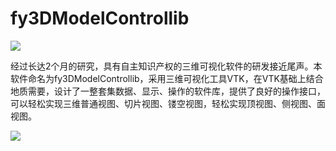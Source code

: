 # fy3DModelControllib
![](https://timgsa.baidu.com/timg?image&quality=80&size=b9999_10000&sec=1586707676393&di=04d386018313ed9cd3607f2b621fc4b3&imgtype=0&src=http%3A%2F%2F5b0988e595225.cdn.sohucs.com%2Fimages%2F20180820%2F5a141eaddf564c3085247e73de434873.jpeg)

经过长达2个月的研究，具有自主知识产权的三维可视化软件的研发接近尾声。本软件命名为fy3DModelControllib，采用三维可视化工具VTK，在VTK基础上结合地质需要，设计了一整套集数据、显示、操作的软件库，提供了良好的操作接口，可以轻松实现三维普通视图、切片视图、镂空视图，轻松实现顶视图、侧视图、面视图。

![](http://p2.so.qhmsg.com/t026e21ed6e08942a81.jpg)









